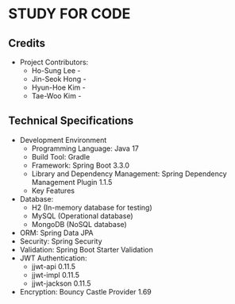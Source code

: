 # STUDY FOR CODE

## Credits
  - Project Contributors:
    - Ho-Sung Lee - 
    - Jin-Seok Hong - 
    - Hyun-Hoe Kim - 
    - Tae-Woo Kim - 


## Technical Specifications
 - Development Environment
   - Programming Language: Java 17
   - Build Tool: Gradle
   - Framework: Spring Boot 3.3.0
   - Library and Dependency Management: Spring Dependency Management Plugin 1.1.5
   - Key Features
 - Database:
   - H2 (In-memory database for testing)
   - MySQL (Operational database)
   - MongoDB (NoSQL database)
 - ORM: Spring Data JPA
 - Security: Spring Security
 - Validation: Spring Boot Starter Validation
 - JWT Authentication:
   - jjwt-api 0.11.5
   - jjwt-impl 0.11.5
   - jjwt-jackson 0.11.5
 - Encryption: Bouncy Castle Provider 1.69
  
